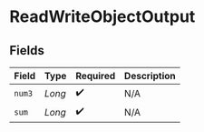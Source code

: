 # ReadWriteObjectOutput


## Fields

| Field              | Type               | Required           | Description        |
| ------------------ | ------------------ | ------------------ | ------------------ |
| `num3`             | *Long*             | :heavy_check_mark: | N/A                |
| `sum`              | *Long*             | :heavy_check_mark: | N/A                |